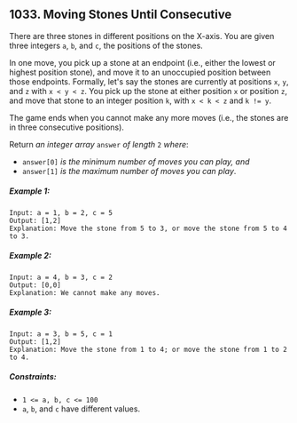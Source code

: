 ## 1033. Moving Stones Until Consecutive

There are three stones in different positions on the X-axis. You are given three integers ```a```, ```b```, and ```c```, the positions of the stones.

In one move, you pick up a stone at an endpoint (i.e., either the lowest or highest position stone), and move it to an unoccupied position between those endpoints. Formally, let's say the stones are currently at positions ```x```, ```y```, and ```z``` with ```x < y < z```. You pick up the stone at either position ```x``` or position ```z```, and move that stone to an integer position ```k```, with ```x < k < z``` and ```k != y```.

The game ends when you cannot make any more moves (i.e., the stones are in three consecutive positions).

Return *an integer array* ```answer``` *of length* ```2``` *where*:

* ```answer[0]``` *is the minimum number of moves you can play, and*
* ```answer[1]``` *is the maximum number of moves you can play*.

##### Example 1:
```
Input: a = 1, b = 2, c = 5
Output: [1,2]
Explanation: Move the stone from 5 to 3, or move the stone from 5 to 4 to 3.
```
##### Example 2:
```
Input: a = 4, b = 3, c = 2
Output: [0,0]
Explanation: We cannot make any moves.
```
##### Example 3:
```
Input: a = 3, b = 5, c = 1
Output: [1,2]
Explanation: Move the stone from 1 to 4; or move the stone from 1 to 2 to 4.
```

##### Constraints:

* ```1 <= a, b, c <= 100```
* ```a```, ```b```, and ```c``` have different values.